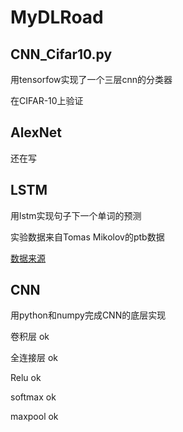 # MyDLRoad

## CNN_Cifar10.py

用tensorfow实现了一个三层cnn的分类器

在CIFAR-10上验证

## AlexNet

还在写

## LSTM

用lstm实现句子下一个单词的预测

实验数据来自Tomas Mikolov的ptb数据

[数据来源](http://www.fit.vutbr.cz/~imikolov/rnnlm/)

## CNN

用python和numpy完成CNN的底层实现

卷积层 ok

全连接层 ok

Relu ok

softmax ok

maxpool  ok
